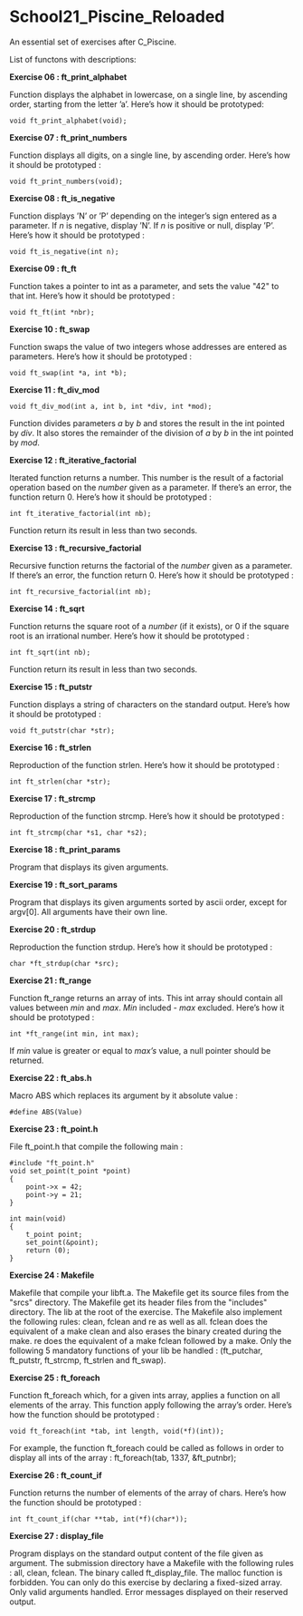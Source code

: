 # School21_Piscine_Reloaded

An essential set of exercises after C_Piscine.

List of functons with descriptions:

__Exercise 06 : ft_print_alphabet__

Function displays the alphabet in lowercase, on a single line, by
ascending order, starting from the letter ’a’.
Here’s how it should be prototyped:

    void ft_print_alphabet(void);

__Exercise 07 : ft_print_numbers__

Function displays all digits, on a single line, by ascending order.
Here’s how it should be prototyped :

    void ft_print_numbers(void);

__Exercise 08 : ft_is_negative__

Function displays ’N’ or ’P’ depending on the integer’s sign entered
as a parameter. If _n_ is negative, display ’N’. If _n_ is positive or null, display ’P’.
Here’s how it should be prototyped :

    void ft_is_negative(int n);
    
__Exercise 09 : ft_ft__

Function takes a pointer to int as a parameter, and sets the value "42"
to that int.
Here’s how it should be prototyped :

    void ft_ft(int *nbr);
    
__Exercise 10 : ft_swap__

Function swaps the value of two integers whose addresses are entered
as parameters.
Here’s how it should be prototyped :

    void ft_swap(int *a, int *b);
    
__Exercise 11 : ft_div_mod__

    void ft_div_mod(int a, int b, int *div, int *mod);

Function divides parameters _a_ by _b_ and stores the result in the int pointed by
_div_. It also stores the remainder of the division of _a_ by _b_ in the int pointed by _mod_.
  
__Exercise 12 : ft_iterative_factorial__

Iterated function returns a number. This number is the result of a
factorial operation based on the _number_ given as a parameter.
If there’s an error, the function return 0.
Here’s how it should be prototyped :

    int ft_iterative_factorial(int nb);

Function return its result in less than two seconds.

__Exercise 13 : ft_recursive_factorial__

Recursive function returns the factorial of the _number_ given as a
parameter.
If there’s an error, the function return 0.
Here’s how it should be prototyped :

    int ft_recursive_factorial(int nb);
    
__Exercise 14 : ft_sqrt__

Function returns the square root of a _number_ (if it exists), or 0 if the
square root is an irrational number.
Here’s how it should be prototyped :

    int ft_sqrt(int nb);

Function return its result in less than two seconds.
    
__Exercise 15 : ft_putstr__

Function displays a string of characters on the standard output.
Here’s how it should be prototyped :
    
    void ft_putstr(char *str);
    
__Exercise 16 : ft_strlen__

Reproduction of the function strlen.
Here’s how it should be prototyped :

    int ft_strlen(char *str);
    
__Exercise 17 : ft_strcmp__

Reproduction of the function strcmp.
Here’s how it should be prototyped :

    int ft_strcmp(char *s1, char *s2);
    
__Exercise 18 : ft_print_params__

Program that displays its given arguments.
    
__Exercise 19 : ft_sort_params__

Program that displays its given arguments sorted by ascii order, except for argv[0].
All arguments have their own line.
    
__Exercise 20 : ft_strdup__

Reproduction the function strdup.
Here’s how it should be prototyped :

    char *ft_strdup(char *src);
    
__Exercise 21 : ft_range__

Function ft_range returns an array of ints. This int array should
contain all values between _min_ and _max_. _Min_ included - _max_ excluded.
Here’s how it should be prototyped :

    int *ft_range(int min, int max);

If _min_ value is greater or equal to _max’s_ value, a null pointer should be returned.
    
__Exercise 22 : ft_abs.h__

Macro ABS which replaces its argument by it absolute value :

    #define ABS(Value)
    
__Exercise 23 : ft_point.h__

File ft_point.h that compile the following main :

    #include "ft_point.h"
    void set_point(t_point *point)
    {
        point->x = 42;
        point->y = 21;
    }

    int main(void)
    {
        t_point point;
        set_point(&point);
        return (0);
    }
    
__Exercise 24 : Makefile__

Makefile that compile your libft.a.
The Makefile get its source files from the "srcs" directory.
The Makefile get its header files from the "includes" directory.
The lib at the root of the exercise.
The Makefile also implement the following rules: clean, fclean and re as
well as all.
fclean does the equivalent of a make clean and also erases the binary created
during the make. re does the equivalent of a make fclean followed by a make.
Only the following 5 mandatory functions of your lib be handled : (ft_putchar,
ft_putstr, ft_strcmp, ft_strlen and ft_swap).
    
__Exercise 25 : ft_foreach__

Function ft_foreach which, for a given ints array, applies a function on
all elements of the array. This function apply following the array’s order.
Here’s how the function should be prototyped :
    
    void ft_foreach(int *tab, int length, void(*f)(int));
For example, the function ft_foreach could be called as follows in order to display
all ints of the array :
ft_foreach(tab, 1337, &ft_putnbr);

__Exercise 26 : ft_count_if__

Function returns the number of elements of the
array of chars.
Here’s how the function should be prototyped :

    int ft_count_if(char **tab, int(*f)(char*));
    
__Exercise 27 : display_file__

Program displays on the standard output 
content of the file given as argument.
The submission directory have a Makefile with the following rules : all,
clean, fclean. The binary called ft_display_file.
The malloc function is forbidden. You can only do this exercise by declaring a
fixed-sized array.
Only valid arguments handled.
Error messages displayed on their reserved output.

